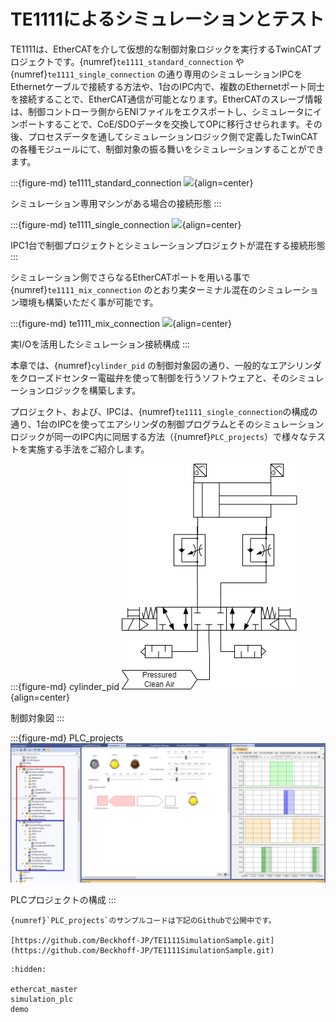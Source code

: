 # TE1111によるシミュレーションとテスト

TE1111は、EtherCATを介して仮想的な制御対象ロジックを実行するTwinCATプロジェクトです。{numref}`te1111_standard_connection` や {numref}`te1111_single_connection` の通り専用のシミュレーションIPCをEthernetケーブルで接続する方法や、1台のIPC内で、複数のEthernetポート同士を接続することで、EtherCAT通信が可能となります。EtherCATのスレーブ情報は、制御コントローラ側からENIファイルをエクスポートし、シミュレータにインポートすることで、CoE/SDOデータを交換してOPに移行させられます。その後、プロセスデータを通してシミュレーションロジック側で定義したTwinCATの各種モジュールにて、制御対象の振る舞いをシミュレーションすることができます。

:::{figure-md} te1111_standard_connection
![](https://infosys.beckhoff.com/content/1033/te1111_ethercat_simulation/Images/png/6851650059__Web.png){align=center}

シミュレーション専用マシンがある場合の接続形態
:::

:::{figure-md} te1111_single_connection
![](https://infosys.beckhoff.com/content/1033/te1111_ethercat_simulation/Images/png/6851654923__Web.png){align=center}

IPC1台で制御プロジェクトとシミュレーションプロジェクトが混在する接続形態
:::

シミュレーション側でさらなるEtherCATポートを用いる事で{numref}`te1111_mix_connection` のとおり実ターミナル混在のシミュレーション環境も構築いただく事が可能です。

:::{figure-md} te1111_mix_connection
![](https://infosys.beckhoff.com/content/1033/te1111_ethercat_simulation/Images/png/6881170571__Web.png){align=center}

実I/Oを活用したシミュレーション接続構成
:::


本章では、{numref}`cylinder_pid` の制御対象図の通り、一般的なエアシリンダをクローズドセンター電磁弁を使って制御を行うソフトウェアと、そのシミュレーションロジックを構築します。

プロジェクト、および、IPCは、{numref}`te1111_single_connection`の構成の通り、1台のIPCを使ってエアシリンダの制御プログラムとそのシミュレーションロジックが同一のIPC内に同居する方法（{numref}`PLC_projects`）で様々なテストを実施する手法をご紹介します。

:::{figure-md} cylinder_pid
![](assets/p_id_drawio.png){align=center}

制御対象図
:::

:::{figure-md} PLC_projects
![](assets/2023-09-13-13-13-00.png)

PLCプロジェクトの構成
:::

```{note}
{numref}`PLC_projects`のサンプルコードは下記のGithubで公開中です。

[https://github.com/Beckhoff-JP/TE1111SimulationSample.git](https://github.com/Beckhoff-JP/TE1111SimulationSample.git)
```

```{toctree}
:hidden:

ethercat_master
simulation_plc
demo
```